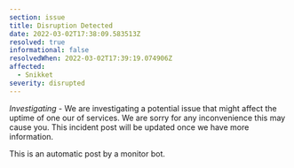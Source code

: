 ```yaml
---
section: issue
title: Disruption Detected
date: 2022-03-02T17:38:09.583513Z
resolved: true
informational: false
resolvedWhen: 2022-03-02T17:39:19.074906Z
affected:
  - Snikket
severity: disrupted
---
```

*Investigating* - We are investigating a potential issue that might affect the uptime of one our of services. We are sorry for any inconvenience this may cause you. This incident post will be updated once we have more information.

This is an automatic post by a monitor bot.
        